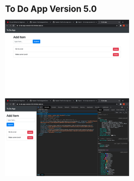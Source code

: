 # To Do App Version 5.0

<img alt='pyShop img' width='410' src="https://github.com/HeyIam-Tim/To-Do-App-version5.0/blob/master/todo1.png">
<img alt='pyShop img' width='410' src="https://github.com/HeyIam-Tim/To-Do-App-version5.0/blob/master/todo2.png">